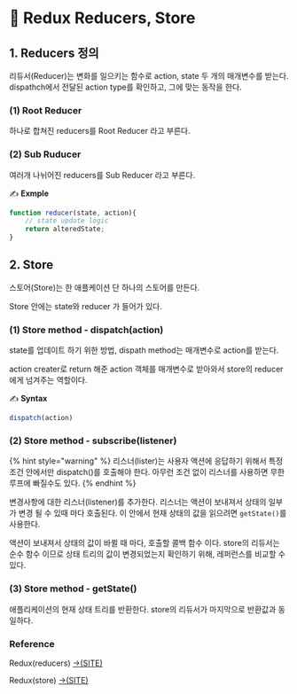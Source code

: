 # 📄 Redux Reducers, Store

## 1. Reducers 정의

리듀서\(Reducer\)는 변화를 일으키는 함수로 action, state  두 개의 매개변수를 받는다.  dispathch에서 전달된 action type를 확인하고, 그에 맞는 동작을 한다.

### \(1\) Root Reducer 

하나로 합쳐진 reducers를 Root Reducer 라고 부른다.

### \(2\) Sub Ruducer

여러개 나뉘어진 reducers를 Sub Reducer 라고 부른다.

✍ **Exmple**

```jsx
function reducer(state, action){
	// state update logic
	return alteredState;
}
```

## 2. Store

스토어\(Store\)는 한 애플케이션 단 하나의 스토어를 만든다.

Store 안에는 state와 reducer 가 들어가 있다.

### \(1\) Store method - dispatch\(action\)

state를 업데이트 하기 위한 방법,  dispath method는 매개변수로 action를 받는다.

action creater로 return 해준 action 객체를 매개변수로 받아와서 store의 reducer에게 넘겨주는 역할이다.

✍ **Syntax**

```jsx
dispatch(action)
```

### \(2\) Store method - subscribe\(listener\)

{% hint style="warning" %}
리스너\(lister\)는  사용자 액션에 응답하기 위해서 특정 조건 안에서만 dispatch\(\)를 호출해야 한다.  아무런 조건 없이 리스너를 사용하면 무한 루프에 빠질수도 있다. 
{% endhint %}

변경사항에 대한 리스너\(listener\)를 추가한다. 리스너는 액션이 보내져서 상태의 일부가 변경 될 수 있때 마다 호출된다.  이 안에서 현재 상태의 값을 읽으려면  `getState()`를 사용한다.

액션이 보내져서 상태의 값이 바뀔 때 마다, 호출할 콜백 함수 이다.  store의 리듀서는 순수 함수 이므로 상태 트리의 값이 변경되었는지 확인하기 위해, 레퍼런스를 비교할 수 있다.



### \(3\) Store method - getState\(\)

애플리케이션의 현재 상태 트리를 반환한다. store의 리듀서가 마지막으로 반환값과 동일하다.







### Reference <a id="reference"></a>

Redux\(reducers\) [→\(SITE\)](https://redux.js.org/recipes/reducing-boilerplate#actions)

Redux\(store\) [→\(SITE\)](https://lunit.gitbook.io/redux-in-korean/api/store#undefined-5)

[﻿](https://redux.js.org/recipes/reducing-boilerplate#actions)



